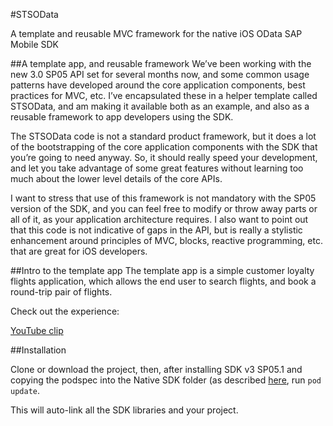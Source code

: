 #STSOData

A template and reusable MVC framework for the native iOS OData SAP Mobile SDK 

##A template app, and reusable framework
We’ve been working with the new 3.0 SP05 API set for several months now, and some common usage patterns have developed around the core application components, best practices for MVC, etc. I’ve encapsulated these in a helper template called STSOData, and am making it available both as an example, and also as a reusable framework to app developers using the SDK. 

The STSOData code is not a standard product framework, but it does a lot of the bootstrapping of the core application components with the SDK that you’re going to need anyway. So, it should really speed your development, and let you take advantage of some great features without learning too much about the lower level details of the core APIs.

I want to stress that use of this framework is not mandatory with the SP05 version of the SDK, and you can feel free to modify or throw away parts or all of it, as your application architecture requires. I also want to point out that this code is not indicative of gaps in the API, but is really a stylistic enhancement around principles of MVC, blocks, reactive programming, etc. that are great for iOS developers.

##Intro to the template app
The template app is a simple customer loyalty flights application, which allows the end user to search flights, and book a round-trip pair of flights.

Check out the experience:

[YouTube clip](www.youtube.com/embed/2npfEyhw9nQ)

##Installation

Clone or download the project, then, after installing SDK v3 SP05.1 and copying the podspec into the Native SDK folder (as described [here](http://sstadelman.bull.io/blog/CocoaPods-with-Mobile-SDK-Installer/), run `pod update`.

This will auto-link all the SDK libraries and your project.
